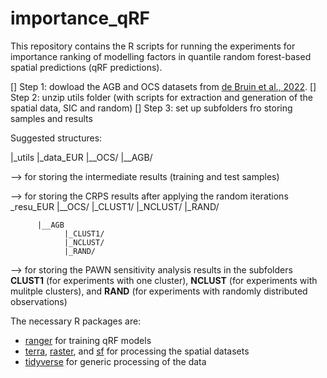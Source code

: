 # importance_qRF

This repository contains the R scripts for running the experiments for importance ranking of modelling factors in quantile random forest-based spatial predictions (qRF predictions).

[] Step 1: dowload the AGB and OCS datasets from [de Bruin et al., 2022](https://doi.org/10.5281/zenodo.6513429).
[] Step 2: unzip utils folder (with scripts for extraction and generation of the spatial data, SIC and random)
[] Step 3: set up subfolders fro storing samples and results

Suggested structures:

  |_utils
  |_data_EUR
          |__OCS/
          |__AGB/
          
--> for storing the intermediate results (training and test samples)

--> for storing the CRPS results after applying the random iterations
_resu_EUR
          |__OCS/
                |_CLUST1/
                |_NCLUST/
                |_RAND/     
                
          |__AGB
                |_CLUST1/
                |_NCLUST/
                |_RAND/   
                
--> for storing the PAWN sensitivity analysis results in the subfolders **CLUST1** (for experiments with one cluster), **NCLUST** (for experiments with mulitple clusters), and **RAND** (for experiments with randomly distributed observations)

The necessary R packages are:
- [ranger](https://doi.org/10.32614/CRAN.package.ranger) for training qRF models
- [terra](https://doi.org/10.32614/CRAN.package.terra), [raster](https://doi.org/10.32614/CRAN.package.raster), and [sf](https://doi.org/10.32614/CRAN.package.sf) for processing the spatial datasets
- [tidyverse](https://doi.org/10.32614/CRAN.package.tidyverse) for generic processing of the data
  
